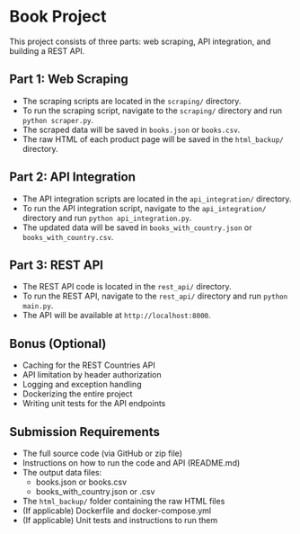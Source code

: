 # Book Project

This project consists of three parts: web scraping, API integration, and building a REST API.

## Part 1: Web Scraping

- The scraping scripts are located in the `scraping/` directory.
- To run the scraping script, navigate to the `scraping/` directory and run `python scraper.py`.
- The scraped data will be saved in `books.json` or `books.csv`.
- The raw HTML of each product page will be saved in the `html_backup/` directory.

## Part 2: API Integration

- The API integration scripts are located in the `api_integration/` directory.
- To run the API integration script, navigate to the `api_integration/` directory and run `python api_integration.py`.
- The updated data will be saved in `books_with_country.json` or `books_with_country.csv`.

## Part 3: REST API

- The REST API code is located in the `rest_api/` directory.
- To run the REST API, navigate to the `rest_api/` directory and run `python main.py`.
- The API will be available at `http://localhost:8000`.

## Bonus (Optional)

- Caching for the REST Countries API
- API limitation by header authorization
- Logging and exception handling
- Dockerizing the entire project
- Writing unit tests for the API endpoints

## Submission Requirements

- The full source code (via GitHub or zip file)
- Instructions on how to run the code and API (README.md)
- The output data files:
  - books.json or books.csv
  - books_with_country.json or .csv
- The `html_backup/` folder containing the raw HTML files
- (If applicable) Dockerfile and docker-compose.yml
- (If applicable) Unit tests and instructions to run them
